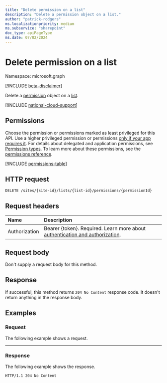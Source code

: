 ```yaml
---
title: "Delete permission on a list"
description: "Delete a permission object on a list."
author: "patrick-rodgers"
ms.localizationpriority: medium
ms.subservice: "sharepoint"
doc_type: apiPageType
ms.date: 07/02/2024
---
```


# Delete permission on a list
Namespace: microsoft.graph

[!INCLUDE [beta-disclaimer](../../includes/beta-disclaimer.md)]

Delete a [permission](../resources/permission.md) object on a [list](../resources/list.md).

[!INCLUDE [national-cloud-support](../../includes/global-only.md)]

## Permissions
Choose the permission or permissions marked as least privileged for this API. Use a higher privileged permission or permissions [only if your app requires it](/graph/permissions-overview#best-practices-for-using-microsoft-graph-permissions). For details about delegated and application permissions, see [Permission types](/graph/permissions-overview#permission-types). To learn more about these permissions, see the [permissions reference](/graph/permissions-reference).

<!-- { "blockType": "permissions", "name": "list_delete_permissions" } -->
[!INCLUDE [permissions-table](../includes/permissions/list-delete-permissions-permissions.md)]

## HTTP request

<!-- {
  "blockType": "ignored"
}
-->
```http
DELETE /sites/{site-id}/lists/{list-id}/permissions/{permissionId}
```

## Request headers
|Name|Description|
|:---|:---|
|Authorization|Bearer {token}. Required. Learn more about [authentication and authorization](/graph/auth/auth-concepts).|

## Request body
Don't supply a request body for this method.

## Response

If successful, this method returns `204 No Content` response code. It doesn't return anything in the response body.

## Examples

### Request

The following example shows a request.

<!-- {
  "blockType": "request",
  "name": "delete_permission_2"
}
-->

---

### Response
The following example shows the response.
<!-- {
  "blockType": "response",
  "truncated": true
} -->

```http
HTTP/1.1 204 No Content
```

<!-- {
  "type": "#page.annotation",
  "section": "documentation",
  "tocPath": "Lists/Permissions/Delete list permission"
} -->
